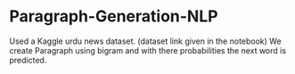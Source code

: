 # Paragraph-Generation-NLP

Used a Kaggle urdu news dataset. (dataset link given in the notebook)
We create Paragraph using bigram and with there probabilities the next word is predicted.
